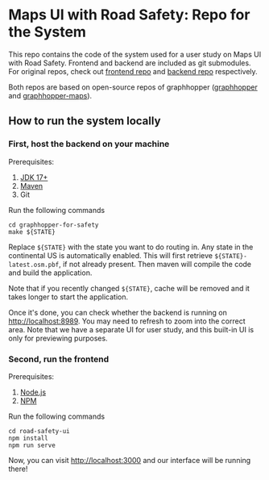 # Maps UI with Road Safety: Repo for the System

This repo contains the code of the system used for a user study on Maps UI with Road Safety. Frontend and backend are included as git submodules. For original repos, check out [frontend repo](https://github.com/alicia-lyu/road-safety-ui.git) and [backend repo](https://github.com/alicia-lyu/graphhopper-for-safety.git) respectively.

Both repos are based on open-source repos of graphhopper ([graphhopper](https://github.com/graphhopper/graphhopper) and [graphhopper-maps](https://github.com/graphhopper/graphhopper-maps)).

## How to run the system locally

### First, host the backend on your machine

Prerequisites:

1. [JDK 17+](https://www.oracle.com/java/technologies/downloads/)
2. [Maven](https://maven.apache.org/install.html)
3. Git

Run the following commands

```
cd graphhopper-for-safety
make ${STATE}
```

Replace `${STATE}` with the state you want to do routing in. Any state in the continental US is automatically enabled. This will first retrieve `${STATE}-latest.osm.pbf`, if not already present. Then maven will compile the code and build the application. 

Note that if you recently changed `${STATE}`, cache will be removed and it takes longer to start the application.

Once it's done, you can check whether the backend is running on [http://localhost:8989](http://localhost:8989). You may need to refresh to zoom into the correct area. Note that we have a separate UI for user study, and this built-in UI is only for previewing purposes.

### Second, run the frontend

Prerequisites:

1. [Node.js](https://nodejs.org/en)
2. [NPM](https://www.npmjs.com/package/npm)

Run the following commands

```
cd road-safety-ui
npm install
npm run serve
```

Now, you can visit [http://localhost:3000](http://localhost:3000) and our interface will be running there!